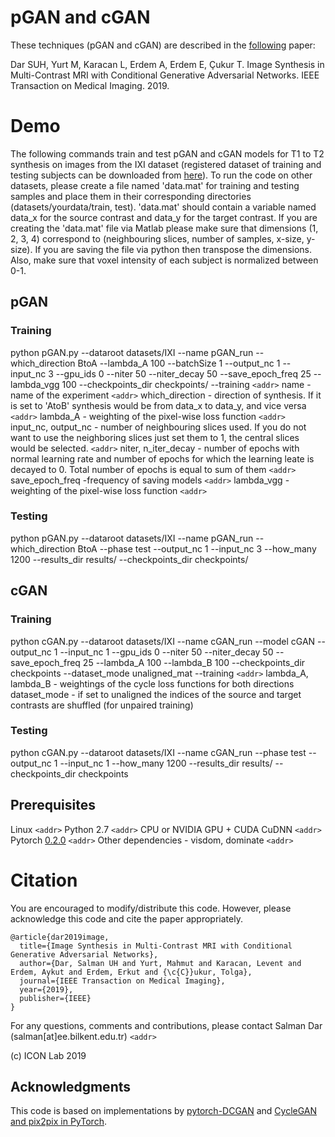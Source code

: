 # pGAN and cGAN

These techniques (pGAN and cGAN) are described in the [following](https://ieeexplore.ieee.org/abstract/document/8653423) paper:

Dar SUH, Yurt M, Karacan L, Erdem A, Erdem E, Çukur T. Image Synthesis in Multi-Contrast MRI with Conditional Generative Adversarial Networks. IEEE Transaction on Medical Imaging. 2019.


# Demo

The following commands train and test pGAN and cGAN models for T1 to T2 synthesis on images from the IXI dataset (registered dataset of training and testing subjects can be downloaded from [here](https://drive.google.com/open?id=1Vt-PVs7fHIX0m-hyZEx-Npabt78T89oE)). To run the code on other datasets, please create a file named 'data.mat' for training and testing samples and place them in their corresponding directories (datasets/yourdata/train, test). 'data.mat' should contain a variable named data_x for the source contrast and data_y for the target contrast. If you are creating the 'data.mat' file via Matlab please make sure that dimensions (1, 2, 3, 4) correspond to (neighbouring slices, number of samples, x-size, y-size). If you are saving the file via python then transpose the dimensions. Also, make sure that voxel intensity of each subject is normalized between 0-1.

## pGAN

### Training
python pGAN.py --dataroot datasets/IXI --name pGAN_run --which_direction BtoA --lambda_A 100 --batchSize 1 --output_nc 1 --input_nc 3 --gpu_ids 0 --niter 50 --niter_decay 50 --save_epoch_freq 25 --lambda_vgg 100 --checkpoints_dir checkpoints/ --training
`<addr>`
name - name of the experiment `<addr>`
which_direction - direction of synthesis. If it is set to 'AtoB' synthesis would be from data_x to data_y, and vice versa `<addr>`
lambda_A - weighting of the pixel-wise loss function `<addr>`
input_nc, output_nc - number of neighbouring slices used. If you do not want to use the neighboring slices just set them to 1, the central slices would be selected. `<addr>`
niter, n_iter_decay - number of epochs with normal learning rate and number of epochs for which the learning leate is decayed to 0. Total number of epochs is equal to sum of them `<addr>`
save_epoch_freq -frequency of saving models `<addr>`
lambda_vgg - weighting of the pixel-wise loss function `<addr>`

### Testing
python pGAN.py --dataroot datasets/IXI --name pGAN_run --which_direction BtoA --phase test --output_nc 1 --input_nc 3 --how_many 1200 --results_dir results/ --checkpoints_dir checkpoints/

## cGAN

### Training
python cGAN.py --dataroot datasets/IXI --name cGAN_run --model cGAN --output_nc 1 --input_nc 1 --gpu_ids 0 --niter 50 --niter_decay 50 --save_epoch_freq 25 --lambda_A 100 --lambda_B 100 --checkpoints_dir checkpoints --dataset_mode unaligned_mat --training `<addr>`
lambda_A, lambda_B - weightings of the cycle loss functions for both directions
dataset_mode - if set to unaligned the indices of the source and target contrasts are shuffled (for unpaired training)
### Testing
python cGAN.py --dataroot datasets/IXI --name cGAN_run --phase test --output_nc 1 --input_nc 1 --how_many 1200 --results_dir results/ --checkpoints_dir checkpoints
## Prerequisites
Linux `<addr>`
Python 2.7 `<addr>`
CPU or NVIDIA GPU + CUDA CuDNN `<addr>`
Pytorch [0.2.0](http://download.pytorch.org/whl/cu80/torch-0.2.0.post2-cp27-cp27mu-manylinux1_x86_64.whl) `<addr>`
Other dependencies - visdom, dominate `<addr>`

# Citation
You are encouraged to modify/distribute this code. However, please acknowledge this code and cite the paper appropriately.
```
@article{dar2019image,
  title={Image Synthesis in Multi-Contrast MRI with Conditional Generative Adversarial Networks},
  author={Dar, Salman UH and Yurt, Mahmut and Karacan, Levent and Erdem, Aykut and Erdem, Erkut and {\c{C}}ukur, Tolga},
  journal={IEEE Transaction on Medical Imaging},
  year={2019},
  publisher={IEEE}
}
```
For any questions, comments and contributions, please contact Salman Dar (salman[at]ee.bilkent.edu.tr) `<addr>`

(c) ICON Lab 2019


## Acknowledgments
This code is based on implementations by [pytorch-DCGAN](https://github.com/pytorch/examples/tree/master/dcgan) and [CycleGAN and pix2pix in PyTorch](https://github.com/junyanz/pytorch-CycleGAN-and-pix2pix).

